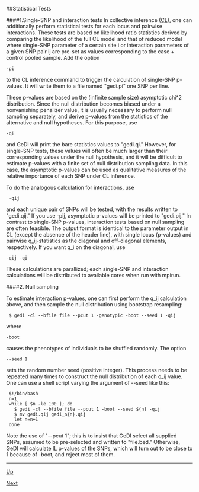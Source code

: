 ##Statistical Tests

####1.Single-SNP and interaction tests
In collective inference ([CL](cl.md)), one can additionally perform statistical tests for each locus and pairwise interactions. These tests are based on likelihood ratio statistics derived by comparing the likelihood of the full CL model and that of reduced model where single-SNP parameter of a certain site i or interaction parameters of a given SNP pair ij are pre-set as values corresponding to the case + control pooled sample. Add the option

    -pi

to the CL inference command to trigger the calculation of single-SNP p-values. It will write them to a file named "gedi.pi" one SNP per line. 

These p-values are based on the (infinite sample size) asymptotic chi^2 distribution. Since the null distribution becomes biased under a nonvanishing penalizer value, it is usually necessary to perform null sampling separately, and derive p-values from the statistics of the alternative and null hypotheses. For this purpose, use

    -qi

and GeDI will print the bare statistics values to "gedi.qi." However, for single-SNP tests, these values will often be much larger than their corresponding values under the null hypothesis, and it will be difficult to estimate p-values with a finite set of null distribution sampling data. In this case, the asymptotic p-values can be used as qualitative measures of the relative importance of each SNP under CL inference.

To do the analogous calculation for interactions, use
     
     -qij

and each unique pair of SNPs will be tested, with the results written to "gedi.qij." If you use -pij, asymptotic p-values will be printed to "gedi.pij." In contrast to single-SNP p-values, interaction tests based on null sampling are often feasible. The output format is identical to the parameter output in CL (except the absence of the header line), with single locus (p-values) and pairwise q_ij-statistics as the diagonal and off-diagonal elements, respectively. If you want q_i on the diagonal, use

    -qij -qi

These calculations are parallized; each single-SNP and interaction calculations will be distributed to available cores when run with mpirun.

####2. Null sampling

To estimate interaction p-values, one can first perform the q_ij calculation above, and then sample the null distribution using bootstrap resampling:

     $ gedi -cl --bfile file --pcut 1 -genotypic -boot --seed 1 -qij

where 

    -boot

causes the phenotypes of individuals to be shuffled randomly. The option

    --seed 1

sets the random number seed (positive integer). This process needs to be repeated many times to construct the null distribution of each q_ij value. One can use a shell script varying the argument of --seed like this:

     $!/bin/bash
     n=1
     while [ $n -le 100 ]; do
       $ gedi -cl --bfile file --pcut 1 -boot --seed ${n} -qij
       $ mv gedi.qij gedi_${n}.qij
       let n=n+1
     done

Note the use of "--pcut 1"; this is to insist that GeDI select all supplied SNPs, assumed to be pre-selected and written to "file.bed." Otherwise, GeDI will calculate IL p-values of the SNPs, which will turn out to be close to 1 because of -boot, and reject most of them. 

***
[Up](README.md)

[Next](meta.md)
